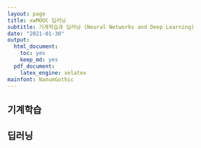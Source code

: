 ```yaml
---
layout: page
title: xwMOOC 딥러닝
subtitle: 기계학습과 딥러닝 (Neural Networks and Deep Learning)
date: "2021-01-30"
output:
  html_document: 
    toc: yes
    keep_md: yes
  pdf_document:
    latex_engine: xelatex
mainfont: NanumGothic
---
```







## 기계학습

## 딥러닝
